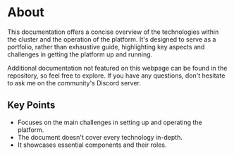 # About

This documentation offers a concise overview of the technologies within the cluster and the operation of the platform. It's designed to serve as a portfolio, rather than exhaustive guide, highlighting key aspects and challenges in getting the platform up and running.

Additional documentation not featured on this webpage can be found in the repository, so feel free to explore. If you have any questions, don't hesitate to ask me on the community's Discord server.

## Key Points

+ Focuses on the main challenges in setting up and operating the platform.
+ The document doesn't cover every technology in-depth.
+ It showcases essential components and their roles.





